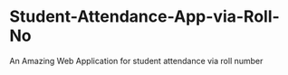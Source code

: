 # Student-Attendance-App-via-Roll-No
An Amazing Web Application for student attendance via roll number
